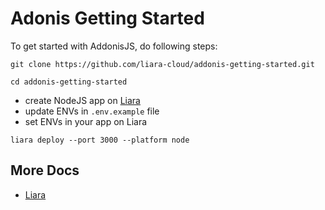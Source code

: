 # Adonis Getting Started

To get started with AddonisJS, do following steps:
```
git clone https://github.com/liara-cloud/addonis-getting-started.git
```
```
cd addonis-getting-started
```
- create NodeJS app on [Liara](https://Liara.ir)
- update ENVs in `.env.example` file
- set ENVs in your app on Liara
```
liara deploy --port 3000 --platform node
```

## More Docs
- [Liara](https://docs.liara.ir)

